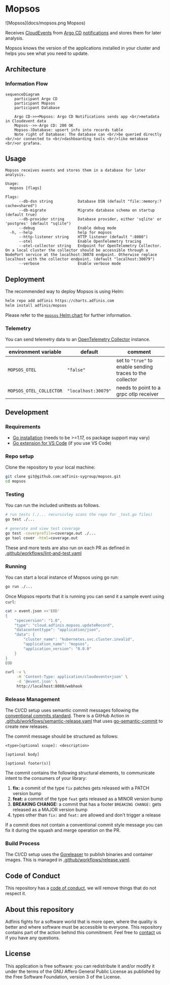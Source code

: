# Mopsos

![Mopsos](docs/mopsos.png Mopsos)

Receives [CloudEvents](https://cloudevents.io/) from [Argo CD](https://argoproj.github.io/cd/) [notifications](https://argo-cd.readthedocs.io/en/stable/operator-manual/notifications/) and stores them for later analysis.

Mopsos knows the version of the applications installed in your cluster and helps you see
what you need to update.

## Architecture

### Information Flow

```mermaid
sequenceDiagram
    participant Argo CD
    participant Mopsos
    participant Database

    Argo CD->>+Mopsos: Argo CD Notifications sends app <br/>metadata in Cloudevent data
    Mopsos-->>-Argo CD: 200 OK
    Mopsos-)Database: upsert info into records table
    Note right of Database: The database can <br/>be queried directly <br/>or connected to <br/>dashboarding tools <br/>like metabase <br/>or grafana.
```

## Usage

```console
Mopsos receives events and stores them in a database for later analysis.

Usage:
  mopsos [flags]

Flags:
      --db-dsn string           Database DSN (default "file::memory:?cache=shared")
      --db-migrate              Migrate database schema on startup (default true)
      --db-provider string      Database provider, either 'sqlite' or 'postgres' (default "sqlite")
      --debug                   Enable debug mode
  -h, --help                    help for mopsos
      --http-listener string    HTTP listener (default ":8080")
      --otel                    Enable OpenTelemetry tracing
      --otel-collector string   Endpoint for OpenTelemetry Collector. On a local cluster the collector should be accessible through a NodePort service at the localhost:30078 endpoint. Otherwise replace localhost with the collector endpoint. (default "localhost:30079")
      --verbose                 Enable verbose mode
```

## Deployment

The recommended way to deploy Mopsos is using Helm:

```bash
helm repo add adfinis https://charts.adfinis.com
helm install adfinis/mopsos
```

Please refer to the [`mopsos` Helm chart](https://github.com/adfinis-sygroup/helm-charts/tree/master/charts/mopsos)
for further information.

### Telemetry

You can send telemetry data to an [OpenTelemetry Collector](https://opentelemetry.io/docs/collector/getting-started/) instance.

| environment variable | default | comment |
| ---- | ---- | ---- |
| `MOPSOS_OTEL` | `"false"` | set to `"true"` to enable sending traces to the collector |
| `MOPSOS_OTEL_COLLECTOR` | `"localhost:30079"` | needs to point to a grpc otlp receiver |

## Development

### Requirements

* [Go installation](https://go.dev/doc/install) (needs to be >=1.17, os package support may vary)
* [Go extension for VS Code](https://marketplace.visualstudio.com/items?itemName=golang.go) (if you use VS Code)

### Repo setup

Clone the repository to your local machine:

```bash
git clone git@github.com:adfinis-sygroup/mopsos.git
cd mopsos
```

### Testing

You can run the included unittests as follows.

```bash
# run tests (./... recursivley scans the repo for _test.go files)
go test ./...

# generate and view test coverage
go test -coverprofile=coverage.out ./...
go tool cover -html=coverage.out
```

These and more tests are also run on each PR as defined in
[.github/workflows/lint-and-test.yaml](./.github/workflows/lint-and-test.yaml)

### Running

You can start a local instance of Mopsos using go run:

```bash
go run ./...
```

Once Mopsos reports that it is running you can send it a sample event using `curl`:

```bash
cat > event.json <<'EOD'
{
    "specversion": "1.0",
    "type": "cloud.adfinis.mopsos.updateRecord",
    "datacontenttype": "application/json",
    "data": {
        "cluster_name": "kubernetes.svc.cluster.invalid",
        "application_name": "mopsos",
        "application_version": "0.0.0"
    }
}
EOD

curl -v \
     -H 'Content-Type: application/cloudevents+json' \
     -d '@event.json' \
     http://localhost:8080/webhook
```

### Release Management

The CI/CD setup uses semantic commit messages following the
[conventional commits standard](https://www.conventionalcommits.org/en/v1.0.0/).
There is a GitHub Action in [.github/workflows/semantic-release.yaml](./.github/workflows/semantic-release.yaml)
that uses [go-semantic-commit](https://go-semantic-release.xyz/) to create new releases.

The commit message should be structured as follows:

```console
<type>[optional scope]: <description>

[optional body]

[optional footer(s)]
```

The commit contains the following structural elements, to communicate intent to the consumers of your library:

1. **fix:** a commit of the type `fix` patches gets released with a PATCH version bump
1. **feat:** a commit of the type `feat` gets released as a MINOR version bump
1. **BREAKING CHANGE:** a commit that has a footer `BREAKING CHANGE:` gets released as a MAJOR version bump
1. types other than `fix:` and `feat:` are allowed and don't trigger a release

If a commit does not contain a conventional commit style message you can fix
it during the squash and merge operation on the PR.

### Build Process

The CI/CD setup uses the [Goreleaser](https://goreleaser.com/) to publish binaries and container images.
This is managed in [.github/workflows/release.yaml](./.github/workflows/release.yaml).

## Code of Conduct

This repository has a [code of conduct](CODE_OF_CONDUCT.md), we will
remove things that do not respect it.

## About this repository

Adfinis fights for a software world that is more open, where the quality is
better and where software must be accessible to everyone. This repository
contains part of the action behind this commitment. Feel free to
[contact](https://adfinis.com/kontakt/?pk_campaign=github&pk_kwd=mopsos)
us if you have any questions.

## License

This application is free software: you can redistribute it and/or modify it under the terms
of the GNU Affero General Public License as published by the Free Software Foundation,
version 3 of the License.
